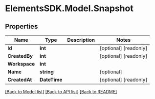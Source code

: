 # ElementsSDK.Model.Snapshot

## Properties

Name | Type | Description | Notes
------------ | ------------- | ------------- | -------------
**Id** | **int** |  | [optional] [readonly] 
**CreatedBy** | **int** |  | [optional] [readonly] 
**Workspace** | **int** |  | 
**Name** | **string** |  | [optional] 
**CreatedAt** | **DateTime** |  | [optional] [readonly] 

[[Back to Model list]](../#documentation-for-models) [[Back to API list]](../#documentation-for-api-endpoints) [[Back to README]](../)

